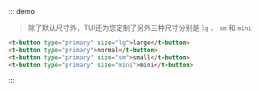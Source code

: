 ::: demo
> 除了默认尺寸外，TUI还为您定制了另外三种尺寸分别是 `lg` 、 `sm` 和 `mini`
```html
<t-button type="primary" size="lg">large</t-button>
<t-button type="primary">normal</t-button>
<t-button type="primary" size="sm">small</t-button>
<t-button type="primary" size="mini">mini</t-button>
```
:::
